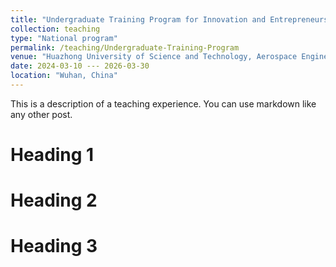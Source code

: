 ```yaml
---
title: "Undergraduate Training Program for Innovation and Entrepreneurship"
collection: teaching
type: "National program"
permalink: /teaching/Undergraduate-Training-Program
venue: "Huazhong University of Science and Technology, Aerospace Engineering"
date: 2024-03-10 --- 2026-03-30
location: "Wuhan, China"
---
```


This is a description of a teaching experience. You can use markdown like any other post.

Heading 1
======

Heading 2
======

Heading 3
======
